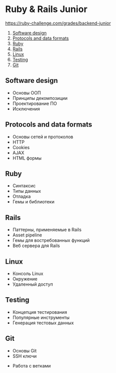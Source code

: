 # Ruby & Rails Junior

https://ruby-challenge.com/grades/backend-junior

1. [Software design](#software)
2. [Protocols and data formats](#protocols)
3. [Ruby](#ruby)
4. [Rails](#rails)
5. [Linux](#linux)
6. [Testing](#testing)
7. [Git](#git)


## Software design

- Основы ООП
- Принципы декомпозиции
- Проектирование ПО
- Исключения


## Protocols and data formats

- Основы сетей и протоколов
- HTTP
- Cookies
- AJAX
- HTML формы


## Ruby

- Синтаксис
- Типы данных
- Отладка
- Гемы и библиотеки


## Rails

- Паттерны, применяемые в Rails
- Asset pipeline
- Гемы для востребованных функций
- Веб сервера для Rails


## Linux

+ Консоль Linux
+ Окружение
+ Удаленный доступ


## Testing

- Концепция тестирования
- Популярные инструменты
- Генерация тестовых данных


## Git

+ Основы Git
+ SSH ключи
- Работа с ветками